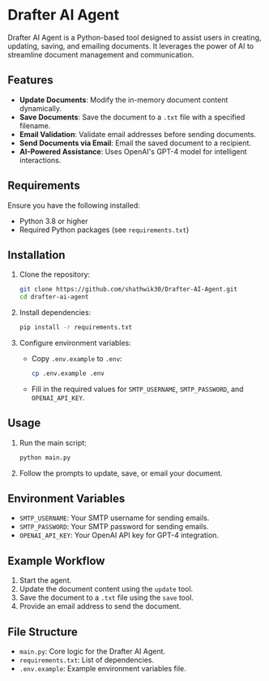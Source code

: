 # Drafter AI Agent

Drafter AI Agent is a Python-based tool designed to assist users in creating, updating, saving, and emailing documents. It leverages the power of AI to streamline document management and communication.

## Features

- **Update Documents**: Modify the in-memory document content dynamically.
- **Save Documents**: Save the document to a `.txt` file with a specified filename.
- **Email Validation**: Validate email addresses before sending documents.
- **Send Documents via Email**: Email the saved document to a recipient.
- **AI-Powered Assistance**: Uses OpenAI's GPT-4 model for intelligent interactions.

## Requirements

Ensure you have the following installed:

- Python 3.8 or higher
- Required Python packages (see `requirements.txt`)

## Installation

1. Clone the repository:
   ```bash
   git clone https://github.com/shathwik30/Drafter-AI-Agent.git
   cd drafter-ai-agent
   ```

2. Install dependencies:
   ```bash
   pip install -r requirements.txt
   ```

3. Configure environment variables:
   - Copy `.env.example` to `.env`:
     ```bash
     cp .env.example .env
     ```
   - Fill in the required values for `SMTP_USERNAME`, `SMTP_PASSWORD`, and `OPENAI_API_KEY`.

## Usage

1. Run the main script:
   ```bash
   python main.py
   ```

2. Follow the prompts to update, save, or email your document.

## Environment Variables

- `SMTP_USERNAME`: Your SMTP username for sending emails.
- `SMTP_PASSWORD`: Your SMTP password for sending emails.
- `OPENAI_API_KEY`: Your OpenAI API key for GPT-4 integration.

## Example Workflow

1. Start the agent.
2. Update the document content using the `update` tool.
3. Save the document to a `.txt` file using the `save` tool.
4. Provide an email address to send the document.

## File Structure

- `main.py`: Core logic for the Drafter AI Agent.
- `requirements.txt`: List of dependencies.
- `.env.example`: Example environment variables file.
